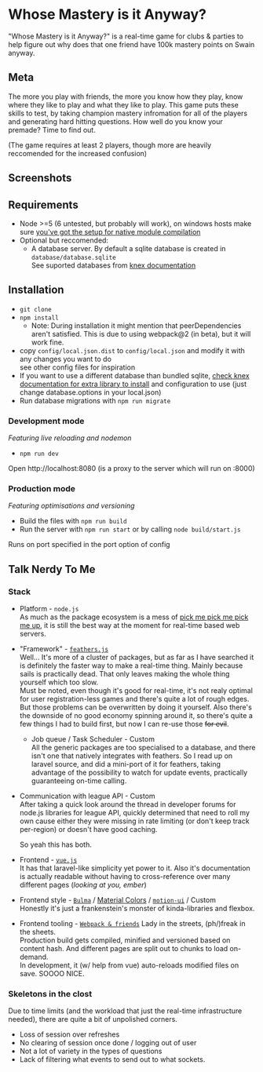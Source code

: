 # Whose Mastery is it Anyway?

"Whose Mastery is it Anyway?" is a real-time game for clubs & parties to help figure out why does that one friend have 100k mastery points on Swain anyway.

## Meta

The more you play with friends, the more you know how they play, know where they like to play and what they like to play. This game puts these skills to test, by taking champion mastery infromation for all of the players and generating hard hitting questions. How well do you know your premade? Time to find out.

(The game requires at least 2 players, though more are heavily reccomended for the increased confusion)

## Screenshots

## Requirements

* Node >=5 (6 untested, but probably will work), on windows hosts make sure [you've got the setup for native module compilation](https://github.com/Microsoft/nodejs-guidelines/blob/master/windows-environment.md#compiling-native-addon-modules)
* Optional but reccomended: 
    * A database server. By default a sqlite database is created in `database/database.sqlite`  
      See suported databases from [knex documentation](http://knexjs.org/#Installation-node)

## Installation

* `git clone`
* `npm install`
    * Note: During installation it might mention that peerDependencies aren't satisfied. This is due to using webpack@2 (in beta), but it will work fine.
* copy `config/local.json.dist` to `config/local.json` and modify it with any changes you want to do  
  see other config files for inspiration
* If you want to use a different database than bundled sqlite, [check knex documentation for extra library to install](http://knexjs.org/#Installation-node) and configuration to use (just change database.options in your local.json)
* Run database migrations with `npm run migrate`

### Development mode

*Featuring live reloading and nodemon* 

* `npm run dev`

Open http://localhost:8080 (is a proxy to the server which will run on :8000)

### Production mode

*Featuring optimisations and versioning*

* Build the files with `npm run build`
* Run the server with `npm run start` or by calling `node build/start.js`

Runs on port specified in the port option of config

## Talk Nerdy To Me

### Stack

* Platform - `node.js`  
  As much as the package ecosystem is a mess of [pick me pick me pick me up](https://youtu.be/M3rg-rh6MPo "I would like to apologise for linking to.. that"), it is still the best way at the moment for real-time based web servers.
* "Framework" - [`feathers.js`](http://feathersjs.com/)  
  Well... It's more of a cluster of packages, but as far as I have searched it is definitely the faster way to make a real-time thing. Mainly because sails is practically dead. That only leaves making the whole thing yourself which too slow.  
  Must be noted, even though it's good for real-time, it's not realy optimal for user registration-less games and there's quite a lot of rough edges. But those problems can be overwritten by doing it yourself. Also there's the downside of no good economy spinning around it, so there's quite a few things I had to build first, but now I can re-use those ~~for evil~~.  
  * Job queue / Task Scheduler - Custom  
    All the generic packages are too specialised to a database, and there isn't one that natively integrates with feathers. So I read up on laravel source, and did a mini-port of it for feathers, taking advantage of the possibility to watch for update events, practically guaranteeing on-time calling.
* Communication with league API - Custom  
  After taking a quick look around the thread in developer forums for node.js libraries for league API, quickly determined that need to roll my own cause either they were missing in rate limiting (or don't keep track per-region) or doesn't have good caching.  
  
  So yeah this has both.
* Frontend - [`vue.js`](http://vuejs.org/)  
  It has that laravel-like simplicity yet power to it. Also it's documentation is actually readable without having to cross-reference over many different pages (*looking at you, ember*)
* Frontend style - [`Bulma`](http://vuejs.org/) / [Material Colors](https://www.google.com/design/spec/style/color.html) / [`motion-ui`](http://zurb.com/playground/motion-ui) / Custom  
  Honestly it's just a frankenstein's monster of kinda-libraries and flexbox.
* Frontend tooling - [`Webpack & friends`](https://webpack.github.io/)
  Lady in the streets, (ph/)freak in the sheets.  
  Production build gets compiled, minified and versioned based on content hash. And different pages are split out to chunks to load on-demand.  
  In development, it (w/ help from vue) auto-reloads modified files on save. SOOOO NICE.

### Skeletons in the clost

Due to time limits (and the workload that just the real-time infrastructure needed), there are quite a bit of unpolished corners.

* Loss of session over refreshes
* No clearing of session once done / logging out of user
* Not a lot of variety in the types of questions
* Lack of filtering what events to send out to what sockets.
